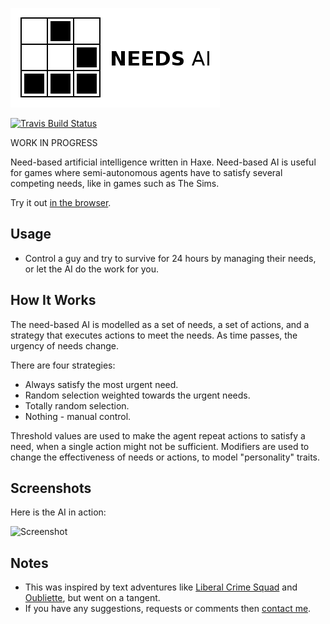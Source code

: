[![Project logo](https://github.com/Tw1ddle/needs-ai/blob/master/screenshots/logo.png?raw=true "Need-based AI project logo")](https://github.com/Tw1ddle/needs-ai/)

[![Travis Build Status](https://img.shields.io/travis/Tw1ddle/needs-ai.svg?style=flat-square)](https://travis-ci.org/Tw1ddle/needs-ai)

WORK IN PROGRESS

Need-based artificial intelligence written in Haxe. Need-based AI is useful for games where semi-autonomous agents have to satisfy several competing needs, like in games such as The Sims.

Try it out [in the browser](http://www.samcodes.co.uk/project/needs-ai/).

## Usage ##
* Control a guy and try to survive for 24 hours by managing their needs, or let the AI do the work for you.

## How It Works ##
The need-based AI is modelled as a set of needs, a set of actions, and a strategy that executes actions to meet the needs. As time passes, the urgency of needs change.

There are four strategies: 
* Always satisfy the most urgent need.
* Random selection weighted towards the urgent needs.
* Totally random selection.
* Nothing - manual control.

Threshold values are used to make the agent repeat actions to satisfy a need, when a single action might not be sufficient. Modifiers are used to change the effectiveness of needs or actions, to model "personality" traits.

## Screenshots ##
Here is the AI in action:

![Screenshot](https://github.com/Tw1ddle/needs-ai/blob/master/screenshots/screenshot1.png?raw=true "Need-based AI screenshot 2")

## Notes ##
* This was inspired by text adventures like [Liberal Crime Squad](http://www.bay12games.com/lcs/) and [Oubliette](http://www.mobygames.com/game/dos/oubliette), but went on a tangent.
* If you have any suggestions, requests or comments then [contact me](http://samcodes.co.uk/contact/).